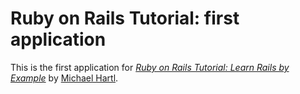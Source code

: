 
# Ruby on Rails Tutorial:  first application

This is the first application for
[*Ruby on Rails Tutorial:  Learn Rails by Example*](http://railstutorial.org/) by [Michael Hartl](http://michaelhartl.com/).
